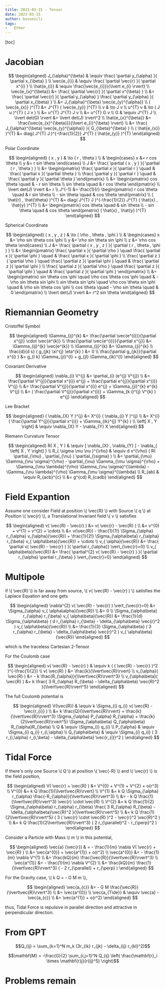 ```yaml
---
title: 2023-03-15 - Tensor
date: 2023-03-15
author: bosonicli
tags:
-   Ether
---
```


[toc]

# Jacobian

$$
\begin{aligned}
    J_{\alpha}^{\beta} & \equiv \frac{ \partial y_{\alpha} }{ \partial x_{\beta} }  \\
    \vec{e_{i}} & \equiv \frac{ \partial \vec{r} }{ \partial x^{i} }    \\
    \hat{e_{i}} & \equiv \frac{\vec{e_{i}}}{\lvert e_{i} \rvert}    \\
    \vec{e_{x}^{\beta}} &= \frac{ \partial \vec{r} }{ \partial x^{\beta} }    \\
    &= \frac{ \partial \vec{r} }{ \partial y_{\alpha} } \frac{ \partial y_{\alpha} }{ \partial x_{\beta} }  \\
    &= J_{\alpha}^{\beta} \vec{e_{y}^{\alpha}} \\
    ( \vec{e_{x}} )^{T} &= J^{T} ( \vec{e_{y}} )^{T}  \\
    v & \to J v \\
    u^{T} v & \to ( J u )^{T} ( J v )   \\
    &= u^{T} J^{T} J v  \\
    &= u^{T} G v \\
    G & \equiv J^{T} J  \\
    \lvert det(G) \rvert &= \lvert det(J) \rvert^2  \\
    \hat{e_{x}^{\beta}} &= \frac{\vec{e_{x}^{\beta}}}{\lvert e_{i}^{\beta} \rvert}  \\
    &= \frac{ J_{\alpha}^{\beta} \vec{e_{y}^{\alpha}} }{ G_{\beta}^{\beta} }    \\
    ( \hat{e_{x}} )^{T} &=  diag( J^{T} J )^{-\frac{1}{2}} J^{T} ( \hat{e_{y}} )^{T}
\end{aligned}
$$

Polar Coordinate

$$
\begin{aligned}
    ( x , y ) & \to ( r , \theta )  \\
    &
    \begin{cases}
        x &= r cos \theta \\
        y &= r sin \theta
    \end{cases} \\
    J &= \frac{ \partial ( x , y ) }{ \partial ( r , \theta ) }  \\
    &=
    \begin{pmatrix}
        \frac{ \partial x }{ \partial r } \quad & \frac{ \partial x }{ \partial \theta }  \\
        \frac{ \partial y }{ \partial r } \quad & \frac{ \partial y }{ \partial \theta }
    \end{pmatrix}   \\
    &=
    \begin{pmatrix}
        cos \theta \quad & - r sin \theta  \\
        sin \theta \quad & r cos \theta
    \end{pmatrix}   \\
    \lvert det(J) \rvert &= r   \\
    J^{-1} &= \frac{1}{r}
    \begin{pmatrix}
        r cos \theta \quad & r sin \theta   \\
        - sin \theta \quad & cos \theta
    \end{pmatrix}   \\
    ( \hat{r} , \hat{\theta} )^{T} &= diag( J^{T} J )^{-\frac{1}{2}} J^{T} ( \hat{x} , \hat{y} )^{T}    \\
    &=
    \begin{pmatrix}
        cos \theta \quad & sin \theta   \\
        - sin \theta \quad & cos \theta
    \end{pmatrix}
    ( \hat{x} , \hat{y} )^{T}
\end{aligned}
$$

Spherical Coordinate

$$
\begin{aligned}
    ( x , y , z ) & \to ( \rho , \theta , \phi )  \\
    &
    \begin{cases}
        x &= \rho sin \theta cos \phi \\
        y &= \rho sin \theta sin \phi   \\
        z &= \rho cos \theta
    \end{cases} \\
    J &= \frac{ \partial ( x , y , z ) }{ \partial ( r , \theta , \phi ) }  \\
    &=
    \begin{pmatrix}
        \frac{ \partial x }{ \partial \rho } \quad \frac{ \partial x }{ \partial \phi } \quad & \frac{ \partial x }{ \partial \phi }  \\
        \frac{ \partial z }{ \partial \rho } \quad \frac{ \partial z }{ \partial \phi } \quad & \frac{ \partial z }{ \partial \phi }  \\
        \frac{ \partial z }{ \partial \rho } \quad \frac{ \partial z }{ \partial \phi } \quad & \frac{ \partial z }{ \partial \phi }
    \end{pmatrix}   \\
    &=
    \begin{pmatrix}
        sin \theta cos \phi \quad \rho cos \theta cos \phi \quad & - \rho sin \theta sin \phi  \\
        sin \theta sin \phi \quad \rho cos \theta sin \phi \quad & \rho sin \theta cos \phi   \\
        cos \theta \quad - \rho sin \theta \quad & 0
    \end{pmatrix}   \\
    \lvert det(J) \rvert &= r^2 sin \theta
\end{aligned}
$$

# Riemannian Geometry

Cristoffel Symbol

$$
\begin{aligned}
    \Gamma_{ij}^{k} &= \frac{\partial \vec{e^{i}}}{\partial x^{j}} \cdot \vec{e^{k}}    \\
    \frac{\partial \vec{e^{i}}}{\partial x^{j}} &= \Gamma_{ij}^{k} \vec{e^{k}}  \\
    \Gamma_{ij}^{k} &= \Gamma_{ji}^{k}  \\
    \frac{d}{d s} ( g_{jk} \xi^{j} \eta^{k} ) &= 0  \\
    \frac{\partial g_{jk}}{\partial x^{i} } &= g_{l k} \Gamma_{ji}^{l} + g_{jl} \Gamma_{ik}^{l}
\end{aligned}
$$

Covariant Derivative

$$
\begin{aligned}
    \nabla_{i} V^{j} &= \partial_{i} (e^{j} V^{j})  \\
    &= \frac{\partial V^{j}}{\partial x^{i}} e^{j} + \frac{\partial e^{j}}{\partial x^{i}} V^{j}    \\
    &= \frac{\partial V^{j}}{\partial x^{i}} e^{j} + \Gamma_{ji}^{k} e^{k} V^{j}    \\
    &= ( \frac{\partial V^{j}}{\partial x^{i}} + \Gamma_{k i}^{j} V^{k} ) e^{j}
\end{aligned}
$$

Lee Bracket

$$
\begin{aligned}
    ( \nabla_{X} Y )^{j} &= X^{i} ( \nabla_{i} Y )^{j}  \\
    &= X^{i} ( \frac{\partial Y^{j}}{\partial x^{i}} + \Gamma_{ik}^{j} Y^{k} )  \\
    \left[ X , Y \right] & \equiv \nabla_{X} Y - \nabla_{Y} X
\end{aligned}
$$

Riemann Curvature Tensor

$$
\begin{aligned}
    R( X , Y ) & \equiv [ \nabla_{X} , \nabla_{Y} ] - \nabla_{ \left[ X , Y \right] }   \\
    R_{ \sigma \mu \nu }^{\rho} & \equiv d x^{\rho} ( R( \partial_{\mu} , \partial_{\nu} ) \partial_{\sigma} )  \\
    &= \partial_{\mu} \Gamma_{\nu \sigma}^{\rho} - \partial_{\nu} \Gamma_{\mu \sigma}^{\rho} + \Gamma_{\mu \lambda}^{\rho} \Gamma_{\nu \sigma}^{\lambda} - \Gamma_{\nu \lambda}^{\rho} \Gamma_{\mu \sigma}^{\lambda}    \\
    R_{ab} & \equiv R_{acb}^{c} \\
    &= g^{cd} R_{cadb}
\end{aligned}
$$

# Field Expantion

Assume one consider Field at position \\( \vec{R} \\) with Source \\( q \\) at Position \\( \vec{r} \\), a Translational Invariant field \\( v \\) satisfies

$$
\begin{aligned}
    v( \vec{R} - \vec{r} ) &= v( \vec{r} - \vec{R} )	\\
	&= v^{0} + v^{1} + v^{2} + \cdots	\\
	&= v(\vec{R}) - \frac{1}{1!} \Sigma_{\alpha} r_{\alpha} v_{\alpha}(\vec{R}) + \frac{1}{2!} \Sigma_{\alpha\beta} r_{\alpha} r_{\beta} v_{ \alpha\beta}(\vec{R}) + \cdots   \\
    v_{ \alpha}(\vec{R}) &= \frac{ \partial v( \vec{R} - \vec{r} ) }{ \partial r_{\alpha}} \vert_{\vec{r}=0} \\
    v_{ \alpha\beta}(\vec{R}) &= \frac{ \partial^{2} v( \vec{R} - \vec{r} ) }{ \partial r_{\alpha} \partial r_{\beta} } \vert_{\vec{r}=0}
\end{aligned}
$$

# Multipole

if \\( \vec{R} \\) is far away from source, \\( v( \vec{R} - \vec{r} ) \\) satisfies the Laplace Equation and one gets

$$
\begin{aligned}
    \nabla^{2} v( \vec{R} - \vec{r} ) \vert_{\vec{r}=0} &= \Sigma_{\alpha} v_{ \alpha\alpha}(\vec{R})  \\
    &= 0    \\
    \Sigma_{\alpha\beta} r_{\alpha} r_{\beta} v_{ \alpha\beta}(\vec{R}) &= \frac{1}{d} \Sigma_{\alpha\beta} ( d r_{\alpha} r_{\beta} - \delta_{\alpha\beta} \vec{r}^2 ) v_{ \alpha\beta}(\vec{R})	\\
	&= \frac{1}{3} \Sigma_{\alpha\beta} ( 3 r_{\alpha} r_{\beta} - \delta_{\alpha\beta} \vec{r}^2 ) v_{ \alpha\beta}(\vec{R})
\end{aligned}
$$

which is the traceless Cartesian 2-Tensor

For the Coulomb case

$$
\begin{aligned}
	v( \vec{R} - \vec{r} ) & \equiv k ( ( \vec{R} - \vec{r} )^2 )^{-\frac{1}{2}}	\\
	v( \vec{R} ) &= \frac{k}{\lvert\vec{R}\rvert}	\\
	v_{\alpha}( \vec{R} ) &= - k \frac{R_{\alpha}}{\lvert\vec{R}\rvert^3}	\\
	v_{\alpha\beta}( \vec{R} ) &= k \frac{ 3 R_{\alpha} R_{\beta} - \delta_{\alpha\beta} \vec{R}^2 }{\lvert\vec{R}\rvert^5}
\end{aligned}
$$

The full Coulomb potential is

$$
\begin{aligned}
	V(\vec{R}) & \equiv k \Sigma_{i} q_{i} v( \vec{R} - \vec{r_{i}} )	\\
	&= k \frac{Q}{\lvert\vec{R}\rvert} + \frac{k}{\lvert\vec{R}\rvert^3} \Sigma_{\alpha} P_{\alpha} R_{\alpha} + \frac{k}{2\lvert\vec{R}\rvert^5} \Sigma_{\alpha\beta} Q_{\alpha\beta} R_{\alpha}R_{\beta}	\\
	Q & \equiv \Sigma_{i} q_{i}	\\
	P_{\alpha} & \equiv \Sigma_{i} q_{i} r_{i,\alpha}	\\
	Q_{\alpha\beta} & \equiv \Sigma_{i} q_{i} ( 3 r_{i,\alpha} r_{i,\beta} - \delta_{\alpha\beta} \vec{r_{i}}^2 )
\end{aligned}
$$

# Tidal Force

If there's only one Source \\( Q \\) at position \\( \vec{-R} \\) and \\( \vec{r} \\) is the field position,

$$
\begin{aligned}
	V( \vec{r} + \vec{R} ) &= V^{0} + V^{1} + V^{2} + o(r^3)	\\
	V^{0} &= k Q \frac{1}{\lvert\vec{R}\rvert}	\\
	V^{1} &= k Q \Sigma_{\alpha} r_{\alpha} \frac{-R_{\alpha}}{\lvert\vec{R}\rvert^3}	\\
	&= - k Q \frac{1}{\lvert\vec{R}\rvert^3} \vec{r} \cdot \vec{R}	\\
	V^{2} &= k Q \frac{1}{2} \Sigma_{\alpha\beta} r_{\alpha} r_{\beta}  \frac{ 3 R_{\alpha} R_{\beta} - \delta_{\alpha\beta}\vec{R}^2 }{\lvert\vec{R}\rvert^5}	\\
	&= k Q \frac{1}{2\lvert\vec{R}\rvert^5} ( 3 ( \vec{r} \cdot \vec{R} )^2 - \vec{r}^2 \vec{R}^2 )	\\
	&= k Q \frac{1}{2\lvert\vec{R}\rvert^3} ( 2 r_{\parallel}^2 - r_{\perp}^2 )
\end{aligned}
$$

Consider a Particle with Mass \\( m \\) in this potential,

$$
\begin{aligned}
	\vec{a} (\vec{r}) & = - \frac{1}{m} \nabla V( \vec{r} + \vec{R} )	\\
	&= \vec{a^{0}} + \vec{a^{1}} + o(r^2)	\\
	\vec{a^{0}} &= - \frac{1}{m} \nabla V^{1}	\\
	&= \frac{kQ}{m} \frac{\vec{R}}{\lvert\vec{R}\rvert^3}	\\
	\vec{a^{1}} &= - \frac{1}{m} \nabla V^{2}	\\
	&= \frac{kQ}{m} \frac{1}{\lvert\vec{R}\rvert^3} ( - 2 r_{\parallel} + r_{\perp} )
\end{aligned}
$$

For the Gravity case, \\( k Q = - G M m \\),

$$
\begin{aligned}
	\vec{a_{c}} &= - G M \frac{\vec{R}}{\lvert\vec{R}\rvert^3}	\\
	&= \vec{a^{0}}	\\
	\vec{a_{Tide}} & \equiv \vec{a} - \vec{a_{c}}	\\
	&= \vec{a^{1}} + o(r^2)
\end{aligned}
$$

thus, Tidal Force is repulsive in parallel direction and attractive in perpendicular direction.

# From GPT

$$Q_{ij} = \sum_{k=1}^N m_k (3r_{ik} r_{jk} - \delta_{ij} r_{kl}^2)$$

$$\mathbf{M} = -\frac{G}{2} \sum_{i,j=1}^N Q_{ij} \left( \frac{\mathbf{r}_i \times \mathbf{r}j}{r{ij}^5} \right)$$

# Problems remain
